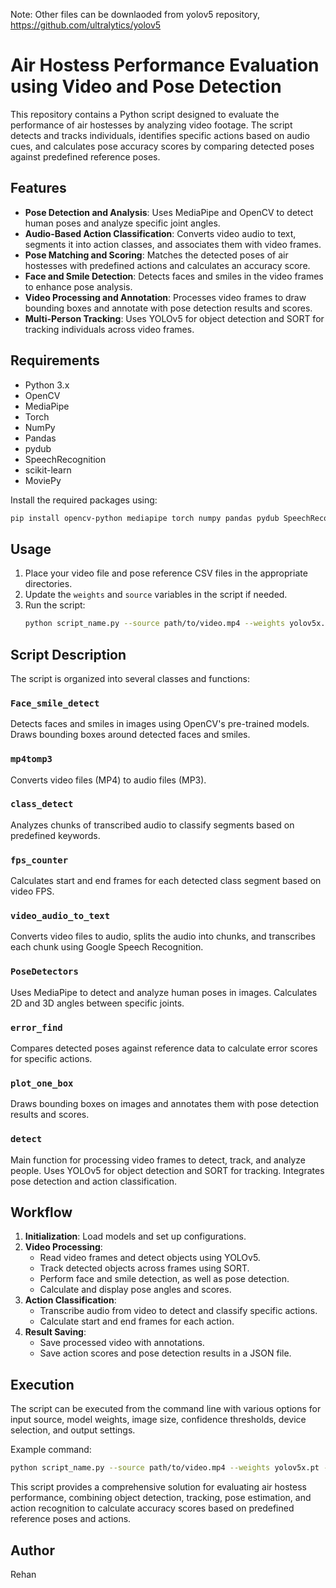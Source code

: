 Note: Other files can be downlaoded from yolov5 repository, https://github.com/ultralytics/yolov5
# Air Hostess Performance Evaluation using Video and Pose Detection

This repository contains a Python script designed to evaluate the performance of air hostesses by analyzing video footage. The script detects and tracks individuals, identifies specific actions based on audio cues, and calculates pose accuracy scores by comparing detected poses against predefined reference poses.

## Features

- **Pose Detection and Analysis**: Uses MediaPipe and OpenCV to detect human poses and analyze specific joint angles.
- **Audio-Based Action Classification**: Converts video audio to text, segments it into action classes, and associates them with video frames.
- **Pose Matching and Scoring**: Matches the detected poses of air hostesses with predefined actions and calculates an accuracy score.
- **Face and Smile Detection**: Detects faces and smiles in the video frames to enhance pose analysis.
- **Video Processing and Annotation**: Processes video frames to draw bounding boxes and annotate with pose detection results and scores.
- **Multi-Person Tracking**: Uses YOLOv5 for object detection and SORT for tracking individuals across video frames.

## Requirements

- Python 3.x
- OpenCV
- MediaPipe
- Torch
- NumPy
- Pandas
- pydub
- SpeechRecognition
- scikit-learn
- MoviePy

Install the required packages using:
```bash
pip install opencv-python mediapipe torch numpy pandas pydub SpeechRecognition scikit-learn moviepy
```

## Usage

1. Place your video file and pose reference CSV files in the appropriate directories.
2. Update the `weights` and `source` variables in the script if needed.
3. Run the script:
    ```bash
    python script_name.py --source path/to/video.mp4 --weights yolov5x.pt --img-size 640 --conf-thres 0.45 --iou-thres 0.45
    ```

## Script Description

The script is organized into several classes and functions:

### `Face_smile_detect`
Detects faces and smiles in images using OpenCV's pre-trained models. Draws bounding boxes around detected faces and smiles.

### `mp4tomp3`
Converts video files (MP4) to audio files (MP3).

### `class_detect`
Analyzes chunks of transcribed audio to classify segments based on predefined keywords.

### `fps_counter`
Calculates start and end frames for each detected class segment based on video FPS.

### `video_audio_to_text`
Converts video files to audio, splits the audio into chunks, and transcribes each chunk using Google Speech Recognition.

### `PoseDetectors`
Uses MediaPipe to detect and analyze human poses in images. Calculates 2D and 3D angles between specific joints.

### `error_find`
Compares detected poses against reference data to calculate error scores for specific actions.

### `plot_one_box`
Draws bounding boxes on images and annotates them with pose detection results and scores.

### `detect`
Main function for processing video frames to detect, track, and analyze people. Uses YOLOv5 for object detection and SORT for tracking. Integrates pose detection and action classification.

## Workflow

1. **Initialization**: Load models and set up configurations.
2. **Video Processing**:
   - Read video frames and detect objects using YOLOv5.
   - Track detected objects across frames using SORT.
   - Perform face and smile detection, as well as pose detection.
   - Calculate and display pose angles and scores.
3. **Action Classification**:
   - Transcribe audio from video to detect and classify specific actions.
   - Calculate start and end frames for each action.
4. **Result Saving**:
   - Save processed video with annotations.
   - Save action scores and pose detection results in a JSON file.

## Execution
The script can be executed from the command line with various options for input source, model weights, image size, confidence thresholds, device selection, and output settings.

Example command:
```bash
python script_name.py --source path/to/video.mp4 --weights yolov5x.pt --img-size 640 --conf-thres 0.45 --iou-thres 0.45
```

This script provides a comprehensive solution for evaluating air hostess performance, combining object detection, tracking, pose estimation, and action recognition to calculate accuracy scores based on predefined reference poses and actions.

## Author

Rehan
